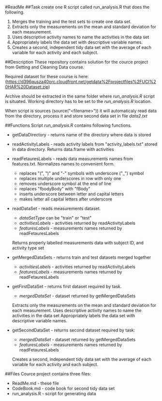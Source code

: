 #ReadMe
##Task
create one R script called run_analysis.R that does the following. 

 1. Merges the training and the test sets to create one data set.
 1. Extracts only the measurements on the mean and standard deviation for each measurement. 
 1. Uses descriptive activity names to name the activities in the data set
 1. Appropriately labels the data set with descriptive variable names. 
 1. Creates a second, independent tidy data set with the average of each variable for each activity and each subject. 


##Description
These repository contains solution for the cource project from Getting and Cleaning Data course. 

Required dataset for these course is here:
(https://d396qusza40orc.cloudfront.net/getdata%2Fprojectfiles%2FUCI%20HAR%20Dataset.zip)

Archive should be extracted in the same folder where _run\_analysis.R_ script is situated.
Working directory has to be set to the _run\_analysis.R_ location.

When script is sources (source("\<filename\>")) it will automaticaly read data from the directory, process it and store second data set in file _data2.txt_

##Functions
Script _run\_analysis.R_ contains following functions. 

* getDataDirectory - returns name of the directory where data is stored

* readActivityLabels - reads activity labels from "activity_labels.txt" stored in data directory. Returns data.frame with activities

* readFetauresLabels - reads data measurements names from features.txt. Normalizes names to convenient form.
    -  replaces "(", ")" and "-" symbols with underscore ("_") symbol
    -  replaces multiple underscores in row with only one
    -  removes underscore symbol at the end of line
    -  replaces "fbodyBody" with "fBody"
    -  inserts underscore between letter and capital letters
    -  makes letter all capital letters after underscore
    
* readDataSet - reads measurements dataset.
    -  _dataSetType_ can be "train" or "test"
    -  _activitiesLabels_ - activities returned by readActivityLabels
    -  _featuresLabels_ - measurements names returned by readFetauresLabels
  
    Returns properly labelled measurements data with subject ID, and activity type set
* getMergedDataSets - returns train and test datasets merged together
    -  _activitiesLabels_ - activities returned by readActivityLabels
    -  _featuresLabels_ - measurements names returned by readFetauresLabels

* getFirstDataSet - returns first dataset required by task.
    -  _mergedDataSet_ - dataset returned by getMergedDataSets

    Extracts only the measurements on the mean and standard deviation for each measurement. 
    Uses descriptive activity names to name the activities in the data set
    Appropriately labels the data set with descriptive variable names. 

* getSecondDataSet - returns second dataset required by task: 
    -  _mergedDataSet_ - dataset returned by getMergedDataSets
    -  _featuresLabels_ - measurements names returned by readFetauresLabels
    
    Creates a second, independent tidy data set with the average of each variable for each activity and each subject.

##Files
Cource project contains three files:
*  ReadMe.md - these file
*  CodeBook.md - code book for second tidy data set
*  run_analysis.R - script for generating data
